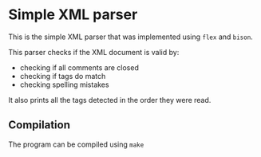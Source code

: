 # Simple XML parser

This is the simple XML parser that was implemented using `flex` and `bison`. 

This parser checks if the XML document is valid by:
- checking if all comments are closed
- checking if tags do match
- checking spelling mistakes

It also prints all the tags detected in the order they were read.

## Compilation

The program can be compiled using `make`